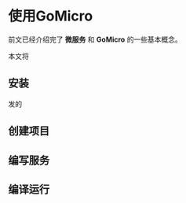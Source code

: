 # 使用GoMicro

前文已经介绍完了 **微服务** 和 **GoMicro** 的一些基本概念。

本文将

## 安装

发的

## 创建项目



## 编写服务



## 编译运行





